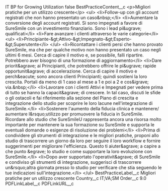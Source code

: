 <?xml version="1.0" encoding="UTF-8"?>
<CustomMetadata xmlns="http://soap.sforce.com/2006/04/metadata" xmlns:xsi="http://www.w3.org/2001/XMLSchema-instance" xmlns:xsd="http://www.w3.org/2001/XMLSchema">
    <label>IT BP for Growing Utilization</label>
    <protected>false</protected>
    <values>
        <field>BestPracticeContent__c</field>
        <value xsi:type="xsd:string">&lt;p&gt;Migliori pratiche per un utilizzo crescente&lt;/p&gt;
&lt;ul&gt;
&lt;li&gt;Follow-up con gli account registrati che non hanno presentato un caso&amp;nbsp;&lt;/li&gt;
&lt;li&gt;Aumentare la conversione degli account registrati. Si sono impegnati a favore di SureSmile con un investimento finanziario. Sono i lead pi&amp;ugrave; qualificati&lt;/li&gt;
&lt;li&gt;Fare avanzare i clienti attraverso le varie categorie&lt;/li&gt;
&lt;ul&gt;
&lt;li&gt;Principiante-&amp;gt;Attivo-&amp;gt;Impegnato-&amp;gt;Esperto-&amp;gt;Superutente&lt;/li&gt;
&lt;/ul&gt;
&lt;li&gt;Ricontattare i clienti persi che hanno provato SureSmile, ma che per qualche motivo non hanno presentato un caso negli ultimi 6 mesi. Cerca di capire il motivo e, se possibile, falli ripartire. Potrebbero aver bisogno di una formazione di aggiornamento&lt;/li&gt;
&lt;li&gt;Dare priorit&amp;agrave; ai Principianti, che potrebbero offrire le pi&amp;ugrave; rapide opportunit&amp;agrave; di accelerazione. Cerca di capire il motivo e perch&amp;eacute; sono ancora clienti Principianti; quindi sostieni la loro crescita. Portali da meno di 1 caso al mese a 1 e poi a 2 e cos&amp;igrave; via.&amp;nbsp;&lt;/li&gt;
&lt;li&gt;Lavorare con i clienti Attivi e Impegnati per vedere prima di tutto se hanno la capacit&amp;agrave; di crescere. In tal caso, discuti le sfide o gli ostacoli e fai riferimento alla sezione del Piano di crescita e integrazione dello studio per scoprire le loro lacune nell&apos;integrazione di SureSmile.&lt;/li&gt;
&lt;li&gt;Sostenere l&apos;aumento della fiducia clinica e mantenere/ aumentare l&amp;rsquo;utilizzo per promuovere la fiducia in SureSmile. Ricordare allo studio che SureSmileU rappresenta ancora una risorsa molto importante per mantenere la sua formazione su SureSmile e supporta le eventuali domande o esigenze di risoluzione dei problemi&lt;/li&gt;
&lt;li&gt;Prima di condividere gli strumenti di integrazione e le migliori pratiche, proponi allo studio di trascorrere un giorno da loro per seguire il loro workflow e fornire suggerimenti per migliorare l&apos;efficienza. Questo ti aiuter&amp;agrave; a capire a che punto &amp;egrave; lo studio e come supportare la loro evoluzione con SureSmile.&lt;/li&gt;
&lt;li&gt;Dopo aver supportato l&apos;operativit&amp;agrave; di SureSmile e condiviso gli strumenti di integrazione, suggerisci di trascorrere un&amp;rsquo;altra giornata presso lo studio per verificare che stia seguendo le tue indicazioni sull&apos;integrazione.&lt;/li&gt;
&lt;/ul&gt;</value>
    </values>
    <values>
        <field>BestPracticeLabel__c</field>
        <value xsi:type="xsd:string">Migliori pratiche per un utilizzo crescente</value>
    </values>
    <values>
        <field>Country__c</field>
        <value xsi:type="xsd:string">IT;VA;SM</value>
    </values>
    <values>
        <field>Order__c</field>
        <value xsi:type="xsd:double">9.0</value>
    </values>
    <values>
        <field>PDFLinkLabel__c</field>
        <value xsi:nil="true"/>
    </values>
    <values>
        <field>PDFLinkURL__c</field>
        <value xsi:nil="true"/>
    </values>
</CustomMetadata>
